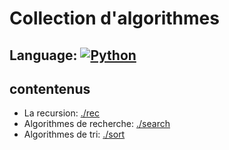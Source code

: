 # Collection d'algorithmes

## Language:   [![Python](https://img.shields.io/badge/Python-3.11%2B-blue?logo=python&logoColor=white)](https://www.python.org/)

## contentenus

- La recursion: [./rec](rec)
- Algorithmes de recherche: [./search](search)
- Algorithmes de tri: [./sort](sorte)

